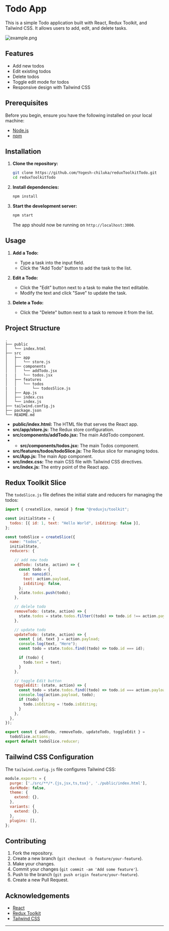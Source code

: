 # Todo App

This is a simple Todo application built with React, Redux Toolkit, and Tailwind CSS. It allows users to add, edit, and delete tasks.

  ![example.png](https://github.com/Yogesh-chiluka/Teste/blob/main/reduxToolKitTodoApp.png)
## Features

- Add new todos
- Edit existing todos
- Delete todos
- Toggle edit mode for todos
- Responsive design with Tailwind CSS

## Prerequisites

Before you begin, ensure you have the following installed on your local machine:

- [Node.js](https://nodejs.org/en/)
- [npm](https://www.npmjs.com/)

## Installation

1. **Clone the repository:**

   ```sh
   git clone https://github.com/Yogesh-chiluka/reduxToolkitTodo.git
   cd reduxToolkitTodo
   ```

2. **Install dependencies:**

   ```sh
   npm install
   ```

3. **Start the development server:**

   ```sh
   npm start
   ```

   The app should now be running on `http://localhost:3000`.

## Usage

1. **Add a Todo:**
   - Type a task into the input field.
   - Click the "Add Todo" button to add the task to the list.

2. **Edit a Todo:**
   - Click the "Edit" button next to a task to make the text editable.
   - Modify the text and click "Save" to update the task.

3. **Delete a Todo:**
   - Click the "Delete" button next to a task to remove it from the list.

## Project Structure

```plaintext
.
├── public
│   └── index.html
├── src
│   ├── app
│   │   └── store.js
│   ├── components
│   │   └── addTodo.jsx
|   |   └── todos.jsx
│   ├── features
│   │   └── todos
|   |       └── todosSlice.js
│   ├── App.js
│   ├── index.css
│   └── index.js
├── tailwind.config.js
├── package.json
└── README.md
```

- **public/index.html:** The HTML file that serves the React app.
- **src/app/store.js:** The Redux store configuration.
- **src/components/addTodo.jsx:** The main AddTodo component.
- - **src/components/todos.jsx:** The main Todos component.
- **src/features/todos/todoSlice.js:** The Redux slice for managing todos.
- **src/App.js:** The main App component.
- **src/index.css:** The main CSS file with Tailwind CSS directives.
- **src/index.js:** The entry point of the React app.

## Redux Toolkit Slice

The `todoSlice.js` file defines the initial state and reducers for managing the todos:

```javascript
import { createSlice, nanoid } from "@reduxjs/toolkit";

const initialState = {
  todos: [{ id: 1, text: "Hello World", isEditing: false }],
};

const todoSlice = createSlice({
  name: "todos",
  initialState,
  reducers: {

    // add new todo
    addTodo: (state, action) => {
      const todo = {
        id: nanoid(),
        text: action.payload,
        isEditing: false,
      };
      state.todos.push(todo);
    },

    // delele todo
    removeTodo: (state, action) => {
      state.todos = state.todos.filter((todo) => todo.id !== action.payload);
    },

    // update todo
    updateTodo: (state, action) => {
      const { id, text } = action.payload;
      console.log(text, "Here");
      const todo = state.todos.find((todo) => todo.id === id);

      if (todo) {
        todo.text = text;
      }
    },

    // toggle Edit button
    toggleEdit: (state, action) => {
      const todo = state.todos.find((todo) => todo.id === action.payload);
      console.log(action.payload, todo);
      if (todo) {
        todo.isEditing = !todo.isEditing;
      }
    },
  },
});

export const { addTodo, removeTodo, updateTodo, toggleEdit } =
  todoSlice.actions;
export default todoSlice.reducer;

```

## Tailwind CSS Configuration

The `tailwind.config.js` file configures Tailwind CSS:

```javascript
module.exports = {
  purge: ['./src/**/*.{js,jsx,ts,tsx}', './public/index.html'],
  darkMode: false,
  theme: {
    extend: {},
  },
  variants: {
    extend: {},
  },
  plugins: [],
};
```

## Contributing

1. Fork the repository.
2. Create a new branch (`git checkout -b feature/your-feature`).
3. Make your changes.
4. Commit your changes (`git commit -am 'Add some feature'`).
5. Push to the branch (`git push origin feature/your-feature`).
6. Create a new Pull Request.

## Acknowledgements

- [React](https://reactjs.org/)
- [Redux Toolkit](https://redux-toolkit.js.org/)
- [Tailwind CSS](https://tailwindcss.com/)

---
